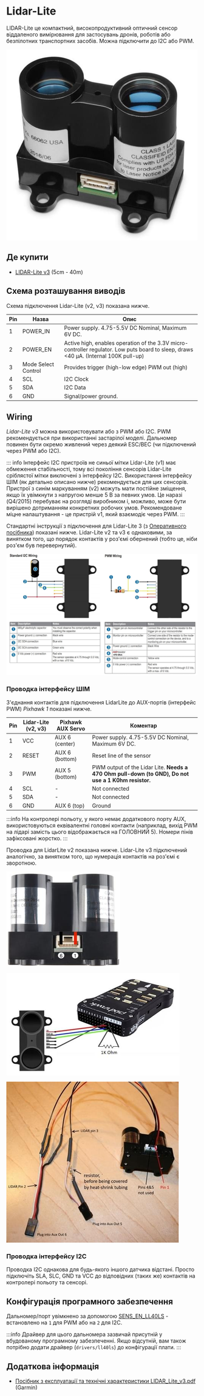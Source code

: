 # Lidar-Lite

LIDAR-Lite це компактний, високопродуктивний оптичний сенсор віддаленого вимірювання для застосувань дронів, роботів або безпілотних транспортних засобів. Можна підключити до I2C або PWM.

![LidarLite v3](../../assets/hardware/sensors/lidar_lite/lidar_lite_v3.jpg)

## Де купити

- [LIDAR-Lite v3](https://buy.garmin.com/en-AU/AU/p/557294) (5cm - 40m)

## Схема розташування виводів

Схема підключення Lidar-Lite (v2, v3) показана нижче.

| Pin | Назва               | Опис                                                                                                                                  |
| --- | ------------------- | ------------------------------------------------------------------------------------------------------------------------------------- |
| 1   | POWER_IN            | Power supply. 4.75-5.5V DC Nominal, Maximum 6V DC.                                                                                    |
| 2   | POWER_EN            | Active high, enables operation of the 3.3V micro-controller regulator. Low puts board to sleep, draws <40 μA. (Internal 100K pull-up) |
| 3   | Mode Select Control | Provides trigger (high-low edge) PWM out (high)                                                                                       |
| 4   | SCL                 | I2C Clock                                                                                                                             |
| 5   | SDA                 | I2C Data                                                                                                                              |
| 6   | GND                 | Signal/power ground.                                                                                                                  |

## Wiring

_Lidar-Lite v3_ можна використовувати або з PWM або I2C. PWM рекомендується при використанні застарілої моделі. Дальномер повинен бути окремо живлений через деякий ESC/BEC (чи підключений через PWM або I2C).

::: info
Інтерфейс I2C пристроїв не синьої мітки Lidar-Lite (v1) має обмеження стабільності, тому всі покоління сенсорів Lidar-Lite сріблястої мітки виключені з інтерфейсу I2C.
Використання інтерфейсу ШІМ (як детально описано нижче) рекомендується для цих сенсорів.
Пристрої з синім маркуванням (v2) можуть мати постійне зміщення, якщо їх увімкнути з напругою менше 5 В за певних умов.
Це наразі (Q4/2015) перебуває на розгляді виробником і, можливо, може бути вирішено дотриманням конкретних робочих умов.
Рекомендоване міцне налаштування - це пристрій v1, який взаємодіє через PWM.
:::

Стандартні інструкції з підключення для Lidar-Lite 3 (з [Оперативного посібника](http://static.garmin.com/pumac/LIDAR_Lite_v3_Operation_Manual_and_Technical_Specifications.pdf)) показані нижче. Lidar-Lite v2 та v3 є однаковими, за винятком того, що порядок контактів у роз'ємі обернений (тобто це, ніби роз'єм був перевернутий).

![LidarLite v3 - Standard Wiring from Garmin Specification](../../assets/hardware/sensors/lidar_lite/lidar_lite2_standard_wiring_spec.jpg)

### Проводка інтерфейсу ШІМ

З'єднання контактів для підключення LidarLite до AUX-портів (інтерфейс PWM) _Pixhawk 1_ показані нижче.

| Pin | Lidar-Lite (v2, v3) | Pixhawk AUX Servo | Коментар                                                                                            |
| --- | ------------------- | ----------------- | --------------------------------------------------------------------------------------------------- |
| 1   | VCC                 | AUX 6 (center)    | Power supply. 4.75-5.5V DC Nominal, Maximum 6V DC.                                                  |
| 2   | RESET               | AUX 6 (bottom)    | Reset line of the sensor                                                                            |
| 3   | PWM                 | AUX 5 (bottom)    | PWM output of the Lidar Lite. **Needs a 470 Ohm pull-down (to GND), Do not use a 1 K0hm resistor.** |
| 4   | SCL                 | -                 | Not connected                                                                                       |
| 5   | SDA                 | -                 | Not connected                                                                                       |
| 6   | GND                 | AUX 6 (top)       | Ground                                                                                              |

:::info
На контролері польоту, у якого немає додаткового порту AUX, використовуються еквівалентні головні контакти (наприклад, вихід PWM на лідарі замість цього відображається на ГОЛОВНИЙ 5).
Номери пінів зафіксовані жорстко.
:::

Проводка для LidarLite v2 показана нижче. Lidar-Lite v3 підключений аналогічно, за винятком того, що нумерація контактів на роз'ємі є зворотною.

![Lidar Lite 2 Interface wiring](../../assets/hardware/sensors/lidar_lite/lidar_lite_2_interface_wiring.jpg)

![Lidar Lite 2 Interface wiring](../../assets/hardware/sensors/lidar_lite/lidarlite_wiring_scheme_pixhawk.jpg)

![Lidar Lite 2 pins/cabling](../../assets/hardware/sensors/lidar_lite/lidarlite_wiring_pins_cables.jpg)

### Проводка інтерфейсу I2C

Проводка I2C однакова для будь-якого іншого датчика відстані. Просто підключіть SLA, SLC, GND та VCC до відповідних (таких же) контактів на контролері польоту та сенсорі.

## Конфігурація програмного забезпечення

Дальномер/порт увімкнено за допомогою [SENS_EN_LL40LS](../advanced_config/parameter_reference.md#SENS_EN_LL40LS) - встановлено на `1` для PWM або на `2` для I2C.

:::info Драйвер для цього дальномера зазвичай присутній у вбудованому програмному забезпеченні. Якщо відсутній, вам також потрібно додати драйвер (`drivers/ll40ls`) до конфігурації плати.
:::

## Додаткова інформація

- [Посібник з експлуатації та технічні характеристики LIDAR_Lite_v3.pdf](http://static.garmin.com/pumac/LIDAR_Lite_v3_Operation_Manual_and_Technical_Specifications.pdf) (Garmin)
